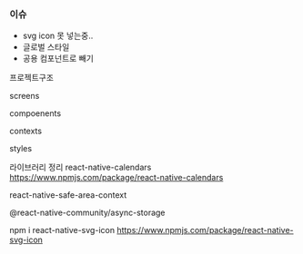### 이슈
- svg icon 못 넣는중..
- 글로벌 스타일
- 공용 컴포넌트로 빼기



프로젝트구조

screens

compoenents

contexts

styles



라이브러리 정리
react-native-calendars
https://www.npmjs.com/package/react-native-calendars

react-native-safe-area-context


@react-native-community/async-storage

npm i react-native-svg-icon
https://www.npmjs.com/package/react-native-svg-icon
